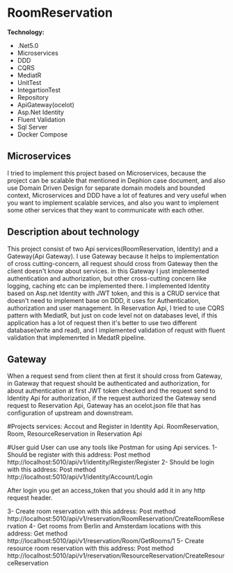 # RoomReservation
**Technology:**
* .Net5.0
* Microservices
* DDD
* CQRS
* MediatR 
* UnitTest
* IntegartionTest
* Repository
* ApiGateway(ocelot)
* Asp.Net Identity
* Fluent Validation
* Sql Server
* Docker Compose

## Microservices
I tried to implement this project based on Microservices, because the project can be scalable that mentioned in Dephion case document, and also use Domain Driven Design for separate domain models and bounded context,  Microservices and DDD have a lot of features and very useful when you want to implement scalable services, and also you want to implement some other services that they want to communicate with each other.

## Description about technology
This project consist of two Api services(RoomReservation, Identity) and a Gateway(Api Gateway).
I use Gateway because it helps to implementation of cross cutting-concern, all request should cross from Gateway then the client doesn't know about services. in this Gateway I just implemented authentication and authorization, but other cross-cutting concern  like logging, caching etc can be implemented there.
I implemented Identity based on Asp.net Identity with JWT token, and this is a CRUD service that doesn't need to implement base on DDD, it uses for Authentication, authorization and user management.
In Reservation Api, I tried to use CQRS pattern with MediatR, but just on code level not on databases level, if this application has a lot of request then it's better to use two different database(write and read), and I implemented validation of requst with fluent validation that implemenrted in MedatR pipeline.

## Gateway 
When a request send from client then at first it should cross from Gateway, in Gateway that request should be authenticated and authorization, for about authentication at first JWT token checked and the request send to Identity Api for authorization, if the request authorized the Gateway send request to Reservation Api, Gateway has an ocelot.json file that has configuration of upstream and downstream.

#Projects services:
Accout and Register in Identity Api.
RoomReservation, Room, ResourceReservation in Reservation Api

#User guid
User can use any tools like Postman for using Api services.
1- Should be register with this address: Post method http://localhost:5010/api/v1/identity/Register/Register
2- Should be login with this address: Post method http://localhost:5010/api/v1/identity/Account/Login

After login you get an access_token that you should add it in any http request header.

3- Create room reservation with this address: Post method http://localhost:5010/api/v1/reservation/RoomReservation/CreateRoomReservation
4- Get rooms from Berlin and Amsterdam locations with this address: Get method http://localhost:5010/api/v1/reservation/Room/GetRooms/1
5- Create resource room reservation with this address:  Post method http://localhost:5010/api/v1/reservation/ResourceReservation/CreateResourceReservation


